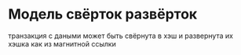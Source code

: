 

# Модель свёрток развёрток

транзакция с даными может быть свёрнута в хэш и развернута их хэшка как из магнитной ссылки
